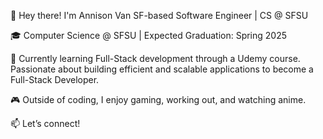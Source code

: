 
👋 Hey there! I'm Annison Van
SF-based Software Engineer | CS @ SFSU

🎓 Computer Science @ SFSU | Expected Graduation: Spring 2025

🚀 Currently learning Full-Stack development through a Udemy course. Passionate about building efficient and scalable applications to become a Full-Stack Developer.

🎮 Outside of coding, I enjoy gaming, working out, and watching anime.

📫 Let’s connect!
